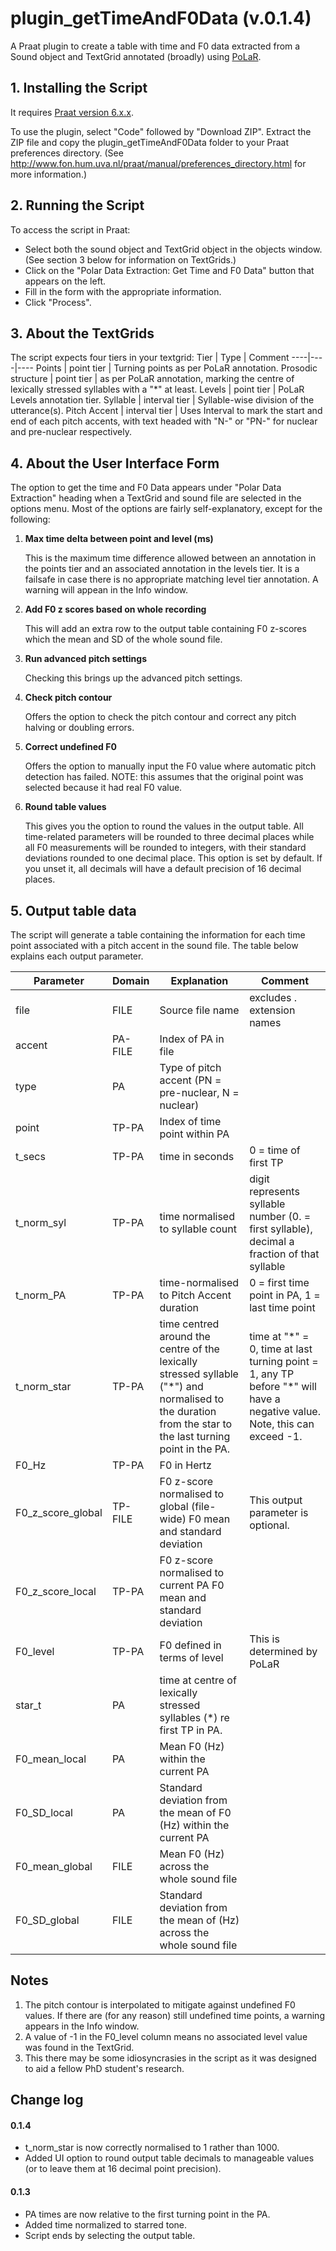 # plugin_getTimeAndF0Data (v.0.1.4)
A Praat plugin to create a table with time and F0 data extracted from a Sound object and TextGrid annotated (broadly) using [PoLaR](https://www.polarlabels.com/).

## 1. Installing the Script
It requires [Praat version 6.x.x](http://www.fon.hum.uva.nl/praat/).

To use the plugin, select "Code" followed by "Download ZIP".
Extract the ZIP file and copy the plugin_getTimeAndF0Data folder to your Praat preferences directory. (See http://www.fon.hum.uva.nl/praat/manual/preferences_directory.html for more information.)

## 2. Running the Script
To access the script in Praat:
* Select both the sound object and TextGrid object in the objects window. (See section 3 below for information on TextGrids.)
* Click on the "Polar Data Extraction: Get Time and F0 Data" button that appears on the left.
* Fill in the form with the appropriate information.
* Click "Process".

## 3. About the TextGrids
The script expects four tiers in your textgrid:
Tier | Type | Comment
----|----|----
Points | point tier | Turning points as per PoLaR annotation.
Prosodic structure | point tier | as per PoLaR annotation, marking the centre of lexically stressed syllables with a "*" at least.
Levels | point tier | PoLaR Levels annotation tier.
Syllable | interval tier | Syllable-wise division of the utterance(s).
Pitch Accent | interval tier | Uses Interval to mark the start and end of each pitch accents, with text headed with "N-" or "PN-" for nuclear and pre-nuclear respectively.

## 4. About the User Interface Form
The option to get the time and F0 Data appears under "Polar Data Extraction" heading when a TextGrid and sound file are selected in the options menu. Most of the options are fairly self-explanatory, except for the following:

1. **Max time delta between point and level (ms)**

    This is the maximum time difference allowed between an annotation in the points tier and an associated annotation in the levels tier. It is a failsafe in case there is no appropriate matching level tier annotation. A warning will appean in the Info window.

2. **Add F0 z scores based on whole recording**

    This will add an extra row to the output table containing F0 z-scores which the mean and SD of the whole sound file.

3. **Run advanced pitch settings**

    Checking this brings up the advanced pitch settings.

4. **Check pitch contour**

    Offers the option to check the pitch contour and correct any pitch halving or doubling errors.

5. **Correct undefined F0**

    Offers the option to manually input the F0 value where automatic pitch detection has failed.
    NOTE: this assumes that the original point was selected because it had real F0 value.

6. **Round table values**

    This gives you the option to round the values in the output table.
    All time-related parameters will be rounded to three decimal places while all F0 measurements will be rounded to integers, with their standard deviations rounded to one decimal place.
    This option is set by default. If you unset it, all decimals will have a default precision of 16 decimal places.

## 5. Output table data
The script will generate a table containing the information for
each time point associated with a pitch accent in the sound file. The table below explains each output parameter.

Parameter | Domain | Explanation | Comment
----------|--------|-------------|--------
file | FILE | Source file name | excludes . extension names
accent | PA-FILE | Index of PA in file |
type | PA |  Type of pitch accent (PN = pre-nuclear, N = nuclear) |
point | TP-PA | Index of time point within PA |
t_secs | TP-PA | time in seconds | 0 = time of first TP
t_norm_syl | TP-PA | time normalised to syllable count | digit represents syllable number (0. = first syllable), decimal a fraction of that syllable
t_norm_PA | TP-PA | time-normalised to Pitch Accent duration | 0 = first time point in PA, 1 = last time point
t_norm_star | TP-PA | time centred around the centre of the lexically stressed syllable ("\*") and normalised to the duration from the star to the last turning point in the PA. | time at "\*" = 0, time at last turning point = 1, any TP before "\*" will have a negative value. Note, this can exceed -1.
F0_Hz | TP-PA | F0 in Hertz |
F0_z_score_global | TP-FILE | F0 z-score normalised to global (file-wide) F0 mean and standard deviation | This output parameter is optional.
F0_z_score_local | TP-PA | F0 z-score normalised to current PA F0 mean and standard deviation  |  
F0_level | TP-PA | F0 defined in terms of level | This is determined by PoLaR
star_t | PA | time at centre of lexically stressed syllables (\*) re first TP in PA. |
F0_mean_local | PA | Mean F0 (Hz) within the current PA |
F0_SD_local | PA | Standard deviation from the mean of F0 (Hz) within the current PA |
F0_mean_global | FILE | Mean F0 (Hz) across the whole sound file |
F0_SD_global | FILE | Standard deviation from the mean of (Hz) across the whole sound file |

## Notes
1. The pitch contour is interpolated to mitigate against undefined F0 values. If there are (for any reason) still undefined time points, a warning appears in the Info window.
2. A value of -1 in the F0_level column means no associated level value was found in the TextGrid.
3. This there may be some idiosyncrasies in the script as it was designed to aid a fellow PhD student's research.

## Change log
#### 0.1.4
* t_norm_star is now correctly normalised to 1 rather than 1000.
* Added UI option to round output table decimals to manageable values (or to leave them at 16 decimal point precision).
#### 0.1.3
* PA times are now relative to the first turning point in the PA.
* Added time normalized to starred tone.
* Script ends by selecting the output table.
